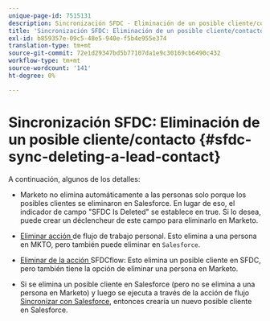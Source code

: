 ```yaml
---
unique-page-id: 7515131
description: Sincronización SFDC - Eliminación de un posible cliente/contacto - Documentos de Marketo - Documentación del producto
title: 'Sincronización SFDC: Eliminación de un posible cliente/contacto'
exl-id: b859357e-09c5-48e5-940e-f5b4e955e374
translation-type: tm+mt
source-git-commit: 72e1d29347bd5b77107da1e9c30169cb6490c432
workflow-type: tm+mt
source-wordcount: '141'
ht-degree: 0%

---
```


# Sincronización SFDC: Eliminación de un posible cliente/contacto {#sfdc-sync-deleting-a-lead-contact}

A continuación, algunos de los detalles:

* Marketo no elimina automáticamente a las personas solo porque los posibles clientes se eliminaron en Salesforce. En lugar de eso, el indicador de campo &quot;SFDC Is Deleted&quot; se establece en true. Si lo desea, puede crear un déclencheur de este campo para eliminarlo en Marketo.
* [Eliminar acción ](/help/marketo/product-docs/core-marketo-concepts/smart-campaigns/flow-actions/delete-person.md) de flujo de trabajo personal. Esto elimina a una persona en MKTO, pero también puede eliminar en `Salesforce`.

* [Eliminar de la acción ](/help/marketo/product-docs/core-marketo-concepts/smart-campaigns/salesforce-flow-actions/delete-person-from-sfdc.md) SFDCflow: Esto elimina un posible cliente en SFDC, pero también tiene la opción de eliminar una persona en Marketo.
* Si se elimina un posible cliente en Salesforce (pero no se elimina a una persona en Marketo) y luego se ejecuta a través de la acción de flujo [Sincronizar con Salesforce](/help/marketo/product-docs/core-marketo-concepts/smart-campaigns/salesforce-flow-actions/sync-person-to-sfdc.md), entonces crearía un nuevo posible cliente en Salesforce.
